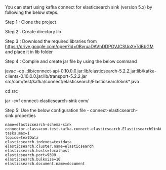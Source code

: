You can start using kafka connect for elasticsearch sink (version 5.x) by following the below steps.

Step 1 : Clone the project

Step 2 : Create directory lib

Step 3 : Download the required libraries from https://drive.google.com/open?id=0ByruaDAVhDDPOVJCSUpXeTdBbGM and place it in lib folder

Step 4 : Compile and create jar file by using the below command

javac -cp .:lib/connect-api-0.10.0.0.jar:lib/elasticsearch-5.2.2.jar:lib/kafka-clients-0.10.0.0.jar:lib/transport-5.2.2.jar src/com/test/kafka/connect/elasticsearch/ElasticsearchSink*.java

cd src

jar -cvf connect-elasticsearch-sink com/

Step 5: Use the below configuration file - connect-elasticsearch-sink.properties

    name=elasticsearch-schema-sink
    connector.class=com.test.kafka.connect.elasticsearch.ElasticsearchSinkConnector
    tasks.max=1
    topics=textData
    elasticsearch.indexes=textdata
    elasticsearch.cluster.name=elasticsearch
    elasticsearch.hosts=localhost
    elasticsearch.port=9300
    elasticsearch.bulksize=10
    elasticsearch.document.name=document
